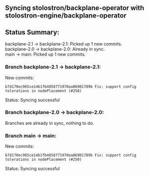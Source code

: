 ## Syncing stolostron/backplane-operator with stolostron-engine/backplane-operator

## Status Summary:

backplane-2.1 -> backplane-2.1: Picked up 1 new commits.  
backplane-2.0 -> backplane-2.0: Already in sync.  
main -> main: Picked up 1 new commits.  

### Branch backplane-2.1 -> backplane-2.1:

New commits:

```
b7d170ec965ce14b1fb4858771970aa86901789b Fix: support config tolerations in nodePlacement (#250)
```

Status: Syncing successful

### Branch backplane-2.0 -> backplane-2.0:

Branches are already in sync, nothing to do.

### Branch main -> main:

New commits:

```
b7d170ec965ce14b1fb4858771970aa86901789b Fix: support config tolerations in nodePlacement (#250)
```

Status: Syncing successful
